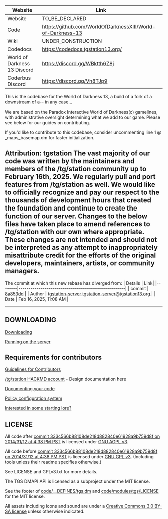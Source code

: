 
| Website                   | Link                                           |
|---------------------------|------------------------------------------------|
| Website | TO_BE_DECLARED |
| Code | https://github.com/WorldOfDarknessXIII/World-of-Darkness-13 |
| Wiki | UNDER_CONSTRUCTION |
| Codedocs | https://codedocs.tgstation13.org/ |
| World of Darkness 13 Discord | https://discord.gg/WBktth6Z8j |
| Coderbus Discord | https://discord.gg/Vh8TJp9 |


This is the codebase for the World of Darkness 13, a build of a fork of a downstream of a-- in any case...

We are based on the Paradox Interactive World of Darkness(c) gamelines, with administrative oversight determining what we add to our game. Please see below for our guides on contributing.

If you'd like to contribute to this codebase, consider uncommenting line 1 @ _maps\_basemap.dm for faster initialization.

Attribution: tgstation
The vast majority of our code was written by the maintainers and members of the /tg/station community up to February 16th, 2025. We regularly pull and port features from /tg/station as well. We would like to officially recognize and pay our respect to the thousands of development hours that created the foundation and continue to create the function of our server.
Changes to the below files have taken place to amend references to /tg/station with our own where appropriate. These changes are not intended and should not be interpreted as any attempt to inappropriately misattribute credit for the efforts of the original developers, maintainers, artists, or community managers.
---
The commit at which this new rebase has diverged from:
| Details | Link|
|--------|-----------------------------------------------------|
| commit | [8a853dd](https://github.com/tgstation/tgstation/commit/8a853dd3112221e38122d1ac04b0bd2800cfec00) |
| Author | [tgstation-server <tgstation-server@tgstation13.org> ](https://github.com/tgstation/tgstation/commits?author=tgstation-ci%5Bbot%5D) |
| Date |  Feb 16, 2025, 11:08 AM |

---

## DOWNLOADING
[Downloading](.github/DOWNLOADING.md)

[Running on the server](.github/RUNNING_A_SERVER.md)

## Requirements for contributors
[Guidelines for Contributors](.github/CONTRIBUTING.md)

[/tg/station HACKMD account](https://hackmd.io/@tgstation) - Design documentation here

[Documenting your code](.github/AUTODOC_GUIDE.md)

[Policy configuration system](.github/POLICYCONFIG.md)

[Interested in some starting lore?](https://github.com/tgstation/common_core)

## LICENSE

All code after [commit 333c566b88108de218d882840e61928a9b759d8f on 2014/31/12 at 4:38 PM PST](https://github.com/tgstation/tgstation/commit/333c566b88108de218d882840e61928a9b759d8f) is licensed under [GNU AGPL v3](https://www.gnu.org/licenses/agpl-3.0.html).

All code before [commit 333c566b88108de218d882840e61928a9b759d8f on 2014/31/12 at 4:38 PM PST](https://github.com/tgstation/tgstation/commit/333c566b88108de218d882840e61928a9b759d8f) is licensed under [GNU GPL v3](https://www.gnu.org/licenses/gpl-3.0.html).
(Including tools unless their readme specifies otherwise.)

See LICENSE and GPLv3.txt for more details.

The TGS DMAPI API is licensed as a subproject under the MIT license.

See the footer of [code/__DEFINES/tgs.dm](./code/__DEFINES/tgs.dm) and [code/modules/tgs/LICENSE](./code/modules/tgs/LICENSE) for the MIT license.

All assets including icons and sound are under a [Creative Commons 3.0 BY-SA license](https://creativecommons.org/licenses/by-sa/3.0/) unless otherwise indicated.

